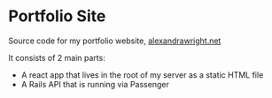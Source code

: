 # Portfolio Site

Source code for my portfolio website, [alexandrawright.net](http://www.alexandrawright.net)

It consists of 2 main parts: 
  - A react app that lives in the root of my server as a static HTML file
  - A Rails API that is running via Passenger
  

